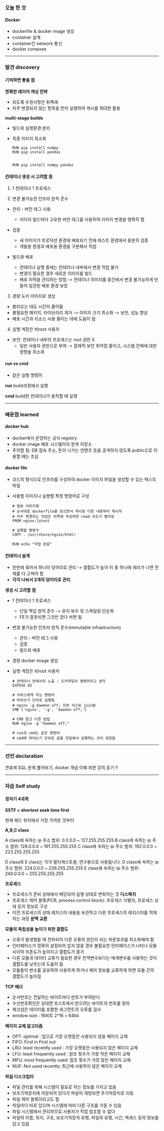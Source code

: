 


### 오늘 한 것

#### Docker

- dockerfile & docker image 생성
- container 설계
- container간 network 통신
- docker compose

  
***


### 발견 discovery

#### 기억하면 좋을 점

**명확한 레이어 캐싱 전략**

- 되도록 수정사항은 뒤쪽에
- 자주 변경되지 않는 항목을 먼저 실행하여 캐시를 최대한 활용

**multi-stage builds**

- 빌드와 실행환경 분리
- 최종 이미지 최소화

      RUN pip install numpy
      RUN pip install pandas
  
      
      RUN pip install numpy pandas

  
#### 컨테이너 생성 시 고려할 점

1. 1 컨테이너 1 프로세스

2. 변경 불가능한 인프라 원칙 준수

- 관리 - 버전 태그 사용
    - 이미지 빌드마다 고유한 버전 태그를 사용하여 이미지 변경을 명확히 함
 
- 검증
    - 새 이미지가 프로덕션 환경에 배포되기 전에 테스트 환경에서 충분히 검증
    - 개발용 환경과 배포용 환경을 구분해서 작업
 
- 빌드와 배포
    - 컨테이너 실행 중에는 컨테이너 내부에서 변경 작업 불가
    - 변경이 필요한 경우 새로운 이미지를 빌드
    - 배포 이력을 관리하는 방법 -> 컨테이너 이미지를 중간에서 변경 불가능하게 만들어 일관된 배포 환경 보장

3. 경량 도커 이미지로 생성

- 불러오는 데도 시간이 줄어듦
- 불필요한 패키지, 라이브러리 제거 -> 이미지 크기 최소화 -> 보안, 성능 향상
- 배포 시간과 리소스 사용 줄이는 데에 도움이 됨

4. 실행 계정은 비root 사용자
- 보안: 컨테이너 내부의 프로세스는 root 권한 X
  - 일반 사용자 권한으로 부여 -> 잠재적 보안 취약점 줄이고, 시스템 전체에 대한 영향을 최소화


#### run vs cmd

- 같은 실행 명령어

**run** build과정에서 실행

**cmd** build한 컨테이너가 동작할 때 실행


***


### 배운점 learned

#### docker hub

- docker에서 운영하는 공식 registry
- docker image 배포 시스템이자 원격 저장소
- 주의할 점: DB 접속 주소, 돈이 나가는 컨텐츠 등을 공개하지 않도록 public으로 이용할 때는 조심


#### docker file

- 코드의 형식으로 인프라를 구성하여 docker 이미지 파일을 생성할 수 있는 텍스트 파일
- 사용할 이미지나 실행할 특정 명령어로 구성

      # 원본 이미지명
      # 순서대로 dockerfile을 읽으면서 캐시랑 다른 내용부터 재시작
      # 자주 변경되는 작업은 뒤쪽에 작성하면 read 속도가 빨라짐
      FROM nginx:latest
      
      # 실행할 명령구
      COPY . /usr/share/nginx/html/
      
      RUN echo "작업 완료" 


#### 컨테이너 설계

- 한번에 묶어서 하나의 덩어리로 관리 -> 결합도가 높아 이 중 하나에 에러가 나면 전체를 다 고쳐야 함
- **각각 나눠서 3개의 덩어리로 관리**

**생성 시 고려할 점**

- 1 컨테이너 1 프로세스
    - 단일 책임 원칙 준수 -> 유지 보수 및 스케일링 단순화
    - FE가 잘못되면 그것만 껐다 켜면 됨
 
- 변경 불가능한 인프라 원칙 준수(immutable infrastructure)

    - 관리 - 버전 태그 사용
    - 검증
    - 빌드와 배포

- 경량 docker image 생성

- 실행 계정은 비root 사용자


      # 컨테이너 안에서의 노출 : 도커파일의 명령어라고 생각
      EXPOSE 82 
      
      # 서비스에게 주는 명령어
      # 띄어쓰기 단위로 실행됨
      # nginx -g daemon off; 이런 식으로 join됨
      CMD ['nginx', '-g', 'daemon off;']
      
      # CMD 말고 다른 방법
      RUN nginx -g "daemon off;"
      
      # run과 cmd는 같은 명령어
      # cmd에 띄어쓰기 단위로 값을 전달해서 실행하는 것이 권장됨

***

### 선언 declaration

연휴에 SQL 문제 풀어보기, docker 개념 이해 위한 강의 듣기 !!


***

### 자습 Self study

#### 정처기 4과목

**SSTF = shortest seek time first**

현재 헤드 위치에서 가장 가까운 것부터

**A,B,C class**

A class에 속하는 ip 주소 범위: 0.0.0.0 ~ 127.255.255.255
B class에 속하는 ip 주소 범위: 128.0.0.0 ~ 191.255.255.255
C class에 속하는 ip 주소 범위: 192.0.0.0 ~ 223.255.255.255

D class와 E class는 각각 멀티캐스트용, 연구용으로 사용됩니다.
D class에 속하는 ip 주소 범위: 224.0.0.0 ~ 239.255.255.255
E class에 속하는 ip 주소 범위: 240.0.0.0 ~ 255.255.255.255

**프로세스**

- 프로세스가 준비 상태에서 배당되어 실행 상태로 변화하는 것 **디스패치**
- 프로세스 제어 블록(PCB, process control block): 프로세스 식별자, 프로세스 상태 등의 정보로 구성
- 이전 프로세스의 상태 레지스터 내용을 보관하고 다른 프로세스의 레지스터를 적재하는 과정 **문맥 교환**

**모듈의 독립성을 높이기 위한 결합도**

- 오류가 발생했을 때 전파되어 다른 오류의 원인이 되는 파문효과를 최소화해야 함
- 인터페이스가 정확히 설정되어 있지 않을 경우 불필요한 인터페이스가 나타나 모듈 사이의 의존도가 높아지고 결합도가 증가
- 다른 모듈과 데이터 교류가 필요한 경우 전역변수보다는 매개변수를 사용하는 것이 결합도를 낮추는데 도움이 됨
- 모듈들이 변수를 공유하여 사용하게 하거나 제어 정보를 교류하게 하면 모듈 간의 결합도가 높아짐

**TCP 헤더**

- 순서번호는 전달하는 바이트마다 번호가 부여된다.
- 수신번호확인은 상대편 호스트에서 받으려는 바이트의 번호를 정의
- 체크섬은 데이터를 포함한 세그먼트의 오류를 검사
- window size : 16비트 2^16 = 64kb

**페이지 교체 알고리즘**

- OPT: optimal : 앞으로 가장 오랫동안 사용되지 않을 페이지 교체
- FIFO: First in First out
- LRU: least recently used : 가장 오랫동안 사용되지 않은 페이지 교체
- LFU: least frequently used : 참조 횟수가 가장 적은 페이지 교체
- MFU: most frequently used: 참조 횟수가 가장 많은 페이지 교체
- NUF: Not used recently: 최근에 사용하지 않은 페이지 교체

**파일 디스크립터**

- 파일 관리를 위해 시스템이 필요로 하는 정보를 가지고 있음
- 보조기억장치에 저장되어 있다가 파일이 개방되면 주기억장치로 이동
- 파일 제어 블록이라고도 함
- 파일마다 따로 있으며 시스템에 따라 다른 구조를 가질 수 있음
- 파일 시스템에서 관리하므로 사용자가 직접 참조할 수 없다
- 파일의 이름, 위치, 구조, 보조기억장치 유형, 파일의 유형, 시간, 액세스 등의 정보를 담고 있음
